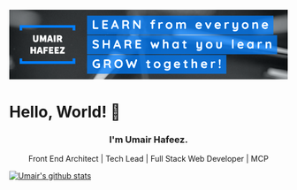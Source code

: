 [![Header](https://raw.githubusercontent.com/umairhm/umairhm/master/assets/profile-banner.png "Header")](https://umairhafeez.com/)
# Hello, World! 👋

<h3 align="center">I'm Umair Hafeez.</h3>
<p align="center">Front End Architect | Tech Lead | Full Stack Web Developer | MCP</p>

[![Umair's github stats](https://github-readme-stats.vercel.app/api?username=umairhm&count_private=true&show_icons=true&theme=dark)](https://github.com/anuraghazra/github-readme-stats)

<!--
**umairhm/umairhm** is a ✨ _special_ ✨ repository because its `README.md` (this file) appears on your GitHub profile.

Here are some ideas to get you started:

- 🔭 I’m currently working on ...
- 🌱 I’m currently learning ...
- 👯 I’m looking to collaborate on ...
- 🤔 I’m looking for help with ...
- 💬 Ask me about ...
- 📫 How to reach me: ...
- 😄 Pronouns: ...
- ⚡ Fun fact: ...
-->

